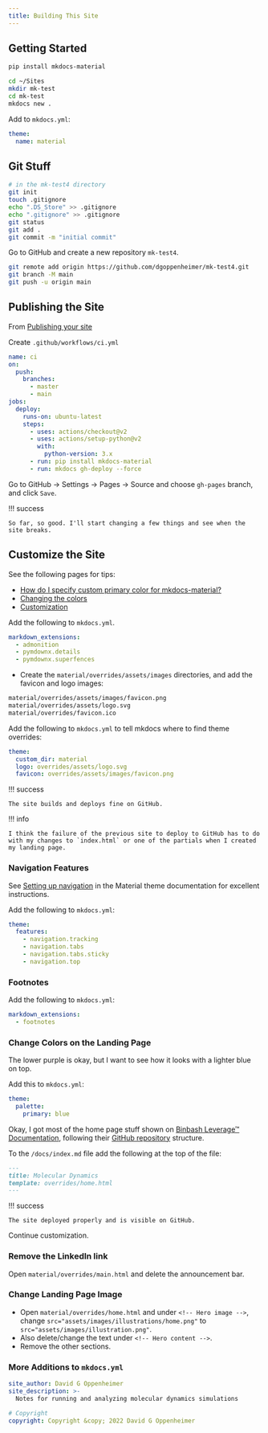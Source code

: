 ```yaml
---
title: Building This Site
---
```


## Getting Started

```bash
pip install mkdocs-material

cd ~/Sites
mkdir mk-test
cd mk-test
mkdocs new .

```

Add to `mkdocs.yml`:

```yaml
theme:
  name: material
```

## Git Stuff

```bash
# in the mk-test4 directory
git init
touch .gitignore
echo ".DS_Store" >> .gitignore
echo ".gitignore" >> .gitignore
git status
git add .
git commit -m "initial commit"
```

Go to GitHub and create a new repository `mk-test4`.

```bash
git remote add origin https://github.com/dgoppenheimer/mk-test4.git
git branch -M main
git push -u origin main
```

## Publishing the Site

From [Publishing your site](https://squidfunk.github.io/mkdocs-material/publishing-your-site/)

Create `.github/workflows/ci.yml`

```yaml
name: ci 
on:
  push:
    branches:
      - master 
      - main
jobs:
  deploy:
    runs-on: ubuntu-latest
    steps:
      - uses: actions/checkout@v2
      - uses: actions/setup-python@v2
        with:
          python-version: 3.x
      - run: pip install mkdocs-material 
      - run: mkdocs gh-deploy --force
```

Go to GitHub &#8594; Settings &#8594; Pages &#8594; Source and choose `gh-pages` branch, and click `Save`.

!!! success

    So far, so good. I'll start changing a few things and see when the site breaks.

## Customize the Site

See the following pages for tips:

- [How do I specify custom primary color for mkdocs-material?](https://stackoverflow.com/questions/63017898/how-do-i-specify-custom-primary-color-for-mkdocs-material)  
- [Changing the colors](https://squidfunk.github.io/mkdocs-material/setup/changing-the-colors/)  
- [Customization](https://squidfunk.github.io/mkdocs-material/customization/)

Add the following to `mkdocs.yml`.

```yaml
markdown_extensions:
  - admonition
  - pymdownx.details
  - pymdownx.superfences
```

- Create the `material/overrides/assets/images` directories, and add the favicon and logo images:

```bash
material/overrides/assets/images/favicon.png
material/overrides/assets/logo.svg
material/overrides/favicon.ico
```

Add the following to `mkdocs.yml` to tell mkdocs where to find theme overrides:

```yaml
theme:
  custom_dir: material
  logo: overrides/assets/logo.svg
  favicon: overrides/assets/images/favicon.png
```

!!! success

    The site builds and deploys fine on GitHub.

!!! info

    I think the failure of the previous site to deploy to GitHub has to do with my changes to `index.html` or one of the partials when I created my landing page.

### Navigation Features

See [Setting up navigation](https://squidfunk.github.io/mkdocs-material/setup/setting-up-navigation/) in the Material theme documentation for excellent instructions.

Add the following to `mkdocs.yml`:

```yaml
theme:
  features:
    - navigation.tracking
    - navigation.tabs
    - navigation.tabs.sticky
    - navigation.top
```

### Footnotes

Add the following to `mkdocs.yml`:

```yaml
markdown_extensions:
  - footnotes
```

### Change Colors on the Landing Page

The lower purple is okay, but I want to see how it looks with a lighter blue on top.

Add this to `mkdocs.yml`:

```yaml
theme:
  palette:
    primary: blue
```

Okay, I got most of the home page stuff shown on [Binbash Leverage™ Documentation](https://leverage.binbash.com.ar/), following their [GitHub repository](https://github.com/binbashar/le-ref-architecture-doc/) structure.

To the `/docs/index.md` file add the following at the top of the file:

```md
---
title: Molecular Dynamics
template: overrides/home.html
---
```

!!! success

    The site deployed properly and is visible on GitHub.

Continue customization.

### Remove the LinkedIn link

Open `material/overrides/main.html` and delete the announcement bar.

### Change Landing Page Image

- Open `material/overrides/home.html` and under `<!-- Hero image -->`, change `src="assets/images/illustrations/home.png"` to `src="assets/images/illustration.png"`.
- Also delete/change the text under `<!-- Hero content -->`.
- Remove the other sections.

### More Additions to `mkdocs.yml`

```yaml
site_author: David G Oppenheimer
site_description: >-
  Notes for running and analyzing molecular dynamics simulations

# Copyright
copyright: Copyright &copy; 2022 David G Oppenheimer
```







